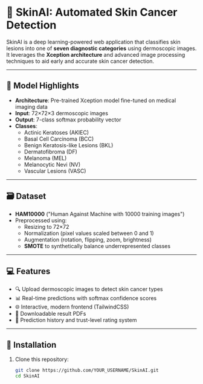 # 🌟 SkinAI: Automated Skin Cancer Detection

SkinAI is a deep learning-powered web application that classifies skin lesions into one of **seven diagnostic categories** using dermoscopic images. It leverages the **Xception architecture** and advanced image processing techniques to aid early and accurate skin cancer detection.

---

## 🧠 Model Highlights

- **Architecture**: Pre-trained Xception model fine-tuned on medical imaging data
- **Input**: 72×72×3 dermoscopic images
- **Output**: 7-class softmax probability vector
- **Classes**:
  - Actinic Keratoses (AKIEC)
  - Basal Cell Carcinoma (BCC)
  - Benign Keratosis-like Lesions (BKL)
  - Dermatofibroma (DF)
  - Melanoma (MEL)
  - Melanocytic Nevi (NV)
  - Vascular Lesions (VASC)

---

## 🗃️ Dataset

- **HAM10000** ("Human Against Machine with 10000 training images")
- Preprocessed using:
  - Resizing to 72×72
  - Normalization (pixel values scaled between 0 and 1)
  - Augmentation (rotation, flipping, zoom, brightness)
  - **SMOTE** to synthetically balance underrepresented classes

---

## 💻 Features

- 🔍 Upload dermoscopic images to detect skin cancer types
- 📊 Real-time predictions with softmax confidence scores
- 🌐 Interactive, modern frontend (TailwindCSS)
- 🧾 Downloadable result PDFs
- 📜 Prediction history and trust-level rating system

---

## 🚀 Installation

1. Clone this repository:
   ```bash
   git clone https://github.com/YOUR_USERNAME/SkinAI.git
   cd SkinAI
